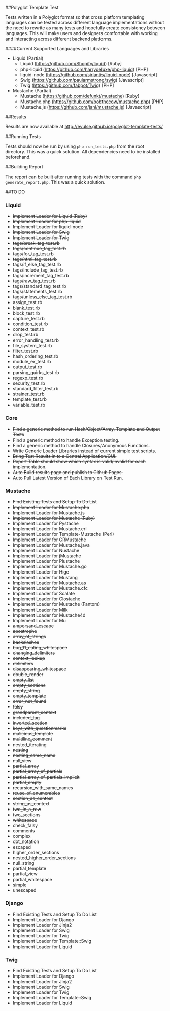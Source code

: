##Polyglot Template Test

Tests written in a Polyglot format so that cross platform templating languages can be tested across different language implementations without the need to rewrite as many tests and hopefully create consistency between languages. This will make users and designers comfortable with working and interacting across different backend platforms.

####Current Supported Languages and Libraries
- Liquid (Partial)
   - Liquid (https://github.com/Shopify/liquid) [Ruby]
   - php-liquid (https://github.com/harrydeluxe/php-liquid) [PHP]
   - liquid-node (https://github.com/sirlantis/liquid-node) [Javascript]
   - Swig (https://github.com/paularmstrong/swig) [Javascript]
   - Twig (https://github.com/fabpot/Twig) [PHP]
- Mustache (Partial)
   - Mustache (https://github.com/defunkt/mustache) [Ruby]
   - Mustache.php (https://github.com/bobthecow/mustache.php) [PHP]
   - Mustache.js (https://github.com/janl/mustache.js) [Javascript]


##Results

Results are now available at http://evulse.github.io/polyglot-template-tests/

##Running Tests

Tests should now be run by using `php run_tests.php` from the root directory. This was a quick solution. All dependencies need to be installed beforehand.

##Building Report

The report can be built after running tests with the command `php generate_report.php`. This was a quick solution.

##TO DO

### Liquid

- ~~Implement Loader for Liquid (Ruby)~~
- ~~Implement Loader for php-liquid~~
- ~~Implement Loader for liquid-node~~
- ~~Implement Loader for Swig~~
- ~~Implement Loader for Twig~~
- ~~tags/break_tag_test.rb~~
- ~~tags/continue_tag_test.rb~~
- ~~tags/for_tag_test.rb~~
- ~~tags/html_tag_test.rb~~
- tags/if_else_tag_test.rb
- tags/include_tag_test.rb
- tags/increment_tag_test.rb
- tags/raw_tag_test.rb
- tags/standard_tag_test.rb
- tags/statements_test.rb
- tags/unless_else_tag_test.rb
- assign_test.rb
- blank_test.rb
- block_test.rb
- capture_test.rb
- condition_test.rb
- context_test.rb
- drop_test.rb
- error_handling_test.rb
- file_system_test.rb
- filter_test.rb
- hash_ordering_test.rb
- module_ex_test.rb
- output_test.rb
- parsing_quirks_test.rb
- regexp_test.rb
- security_test.rb
- standard_filter_test.rb
- strainer_test.rb
- template_test.rb
- variable_test.rb 

### Core

- ~~Find a generic method to run Hash/Object/Array, Template and Output Tests~~
- Find a generic method to handle Exception testing.
- Find a generic method to handle Closures/Anonymous Functions.
- Write Generic Loader Libraries instead of current simple test scripts.
- ~~Bring Test Results in to a Central Application/GUI.~~
- ~~Report Table should show which syntax is valid/invalid for each implementation.~~
- ~~Auto Build results page and publish to Github Pages.~~
- Auto Pull Latest Version of Each Library on Test Run.


### Mustache

- ~~Find Existing Tests and Setup To Do List~~
- ~~Implement Loader for Mustache.php~~
- ~~Implement Loader for Mustache.js~~
- ~~Implement Loader for Mustache (Ruby)~~
- Implement Loader for Pystache
- Implement Loader for Mustache.erl
- Implement Loader for Template-Mustache (Perl)
- Implement Loader for GRMustache
- Implement Loader for Mustache.java
- Implement Loader for Nustache
- Implement Loader for jMustache
- Implement Loader for Plustache
- Implement Loader for Mustache.go
- Implement Loader for Hige
- Implement Loader for Mustang
- Implement Loader for Mustache.as
- Implement Loader for Mustache.cfc
- Implement Loader for Scalate
- Implement Loader for Clostache
- Implement Loader for Mustache (Fantom)
- Implement Loader for Milk
- Implement Loader for Mustache4d
- Implement Loader for Mu
- ~~ampersand_escape~~
- ~~apostrophe~~
- ~~array_of_strings~~
- ~~backslashes~~
- ~~bug_11_eating_whitespace~~
- ~~changing_delimiters~~
- ~~context_lookup~~
- ~~delimiters~~
- ~~disappearing_whitespace~~
- ~~double_render~~
- ~~empty_list~~
- ~~empty_sections~~
- ~~empty_string~~
- ~~empty_template~~
- ~~error_not_found~~
- ~~falsy~~
- ~~grandparent_context~~
- ~~included_tag~~
- ~~inverted_section~~
- ~~keys_with_questionmarks~~
- ~~malicious_template~~
- ~~multiline_comment~~
- ~~nested_iterating~~
- ~~nesting~~
- ~~nesting_same_name~~
- ~~null_view~~
- ~~partial_array~~
- ~~partial_array_of_partials~~
- ~~partial_array_of_partials_implicit~~
- ~~partial_empty~~
- ~~recursion_with_same_names~~
- ~~reuse_of_enumerables~~
- ~~section_as_context~~
- ~~string_as_context~~
- ~~two_in_a_row~~
- ~~two_sections~~
- ~~whitespace~~
- check_falsy
- comments
- complex
- dot_notation
- escaped
- higher_order_sections
- nested_higher_order_sections
- null_string
- partial_template
- partial_view
- partial_whitespace
- simple
- unescaped

### Django

- Find Existing Tests and Setup To Do List
- Implement Loader for Django
- Implement Loader for Jinja2
- Implement Loader for Swig
- Implement Loader for Twig
- Implement Loader for Template::Swig
- Implement Loader for Liquid

### Twig

- Find Existing Tests and Setup To Do List
- Implement Loader for Django
- Implement Loader for Jinja2
- Implement Loader for Swig
- Implement Loader for Twig
- Implement Loader for Template::Swig
- Implement Loader for Liquid

